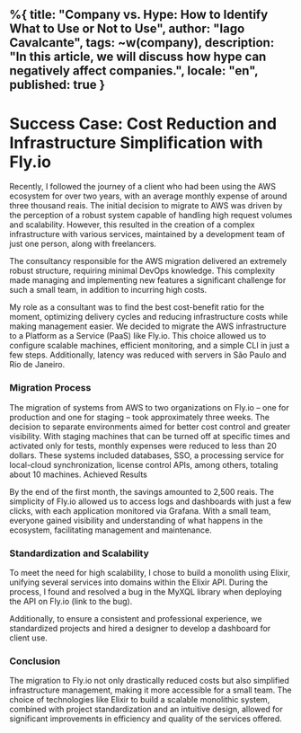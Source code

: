 %{
  title: "Company vs. Hype: How to Identify What to Use or Not to Use",
  author: "Iago Cavalcante",
  tags: ~w(company),
  description: "In this article, we will discuss how hype can negatively affect companies.",
  locale: "en",
  published: true
}
---

# Success Case: Cost Reduction and Infrastructure Simplification with Fly.io

Recently, I followed the journey of a client who had been using the AWS ecosystem for over two years, with an average monthly expense of around three thousand reais. The initial decision to migrate to AWS was driven by the perception of a robust system capable of handling high request volumes and scalability. However, this resulted in the creation of a complex infrastructure with various services, maintained by a development team of just one person, along with freelancers.

The consultancy responsible for the AWS migration delivered an extremely robust structure, requiring minimal DevOps knowledge. This complexity made managing and implementing new features a significant challenge for such a small team, in addition to incurring high costs.

My role as a consultant was to find the best cost-benefit ratio for the moment, optimizing delivery cycles and reducing infrastructure costs while making management easier. We decided to migrate the AWS infrastructure to a Platform as a Service (PaaS) like Fly.io. This choice allowed us to configure scalable machines, efficient monitoring, and a simple CLI in just a few steps. Additionally, latency was reduced with servers in São Paulo and Rio de Janeiro.

### Migration Process

The migration of systems from AWS to two organizations on Fly.io – one for production and one for staging – took approximately three weeks. The decision to separate environments aimed for better cost control and greater visibility. With staging machines that can be turned off at specific times and activated only for tests, monthly expenses were reduced to less than 20 dollars. These systems included databases, SSO, a processing service for local-cloud synchronization, license control APIs, among others, totaling about 10 machines.
Achieved Results

By the end of the first month, the savings amounted to 2,500 reais. The simplicity of Fly.io allowed us to access logs and dashboards with just a few clicks, with each application monitored via Grafana. With a small team, everyone gained visibility and understanding of what happens in the ecosystem, facilitating management and maintenance.

### Standardization and Scalability

To meet the need for high scalability, I chose to build a monolith using Elixir, unifying several services into domains within the Elixir API. During the process, I found and resolved a bug in the MyXQL library when deploying the API on Fly.io (link to the bug).

Additionally, to ensure a consistent and professional experience, we standardized projects and hired a designer to develop a dashboard for client use.

### Conclusion

The migration to Fly.io not only drastically reduced costs but also simplified infrastructure management, making it more accessible for a small team. The choice of technologies like Elixir to build a scalable monolithic system, combined with project standardization and an intuitive design, allowed for significant improvements in efficiency and quality of the services offered.
